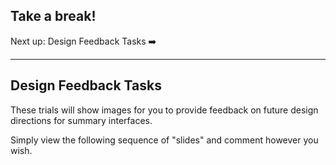 ## Take a break! 

Next up: Design Feedback Tasks ➡️    

---

## Design Feedback Tasks
These trials will show images for you to provide feedback on future design directions for summary interfaces.  

Simply view the following sequence of "slides" and comment however you wish.

